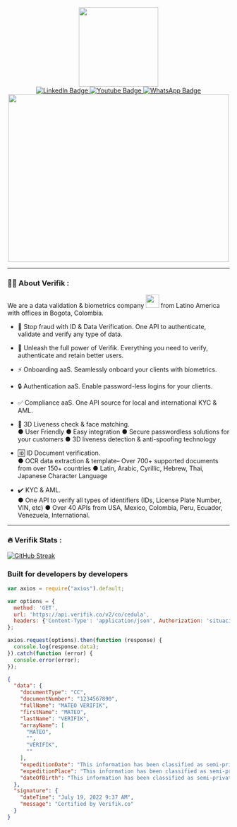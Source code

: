 
<div id="header" align="center">
  <img src="https://cdn.verifik.co/logo/LogoVerifik.svg" width="180"/>
  
  
  <div id="badges">
    <a href="https://www.linkedin.com/company/verifik-co/">
      <img src="https://img.shields.io/badge/LinkedIn-blue?style=for-the-badge&logo=linkedin&logoColor=white" alt="LinkedIn Badge"/>
    </a>
    <a href="https://www.youtube.com/@verifik3493">
      <img src="https://img.shields.io/badge/YouTube-red?style=for-the-badge&logo=youtube&logoColor=white" alt="Youtube Badge"/>
    </a>
    <a href="https://api.whatsapp.com/send?phone=573208184565&text=Hola%20he%20visto%20tu%20librer%C3%ADa%20en%20GitHub%2C%20me%20interesa%20contratar%20su%20servicio%20para%20mi%20aplicaci%C3%B3n%0A%0A_______________________%0A%0A%0AHi%2C%20I%20just%20saw%20your%20library%20on%20GitHub%20and%20I%20would%20like%20to%20use%20your%20services%20for%20my%20application%0A%0A%0A">
      <img src="https://img.shields.io/badge/WhatsApp-green?style=for-the-badge&logo=whatsapp&logoColor=white" alt="WhatsApp Badge"/>
    </a>
  </div>
  
   <img src="https://komarev.com/ghpvc/?username=verifik-hub&style=flat-square&color=blue" alt=""/>
  
</div>

<div align="center">
  <img src="https://cdn.verifik.co/readme/imagen-hero1-p-800.png" width="500" height="380"/>
</div>

---

### :man_technologist: About Verifik :

We are a data validation & biometrics company <img src="https://media.giphy.com/media/WUlplcMpOCEmTGBtBW/giphy.gif" width="30"> from Latino America with offices in Bogota, Colombia.


- :telescope: Stop fraud with ID & Data Verification. One API to authenticate, validate and verify any type of data.

- :thinking: Unleash the full power of Verifik. Everything you need to verify, authenticate and retain better users.

- :zap: Onboarding aaS. Seamlessly onboard your clients with biometrics.

- :lock: Authentication aaS. Enable password-less logins for your clients.

- :white_check_mark: Compliance aaS. One API source for local and international KYC & AML.

- :disguised_face: 3D Liveness check & face matching.  
 ● User Friendly
 ● Easy integration
 ● Secure passwordless solutions for your customers
 ● 3D liveness detection & anti-spoofing technology
 
 - :id: ID Document verification.  
  ● OCR data extraction & template– Over 700+ supported documents from over 150+ countries
  ● Latin, Arabic, Cyrillic, Hebrew, Thai, Japanese Character Language

 - :heavy_check_mark: KYC & AML.   
   ● One API to verify all types of identifiers (IDs, License Plate Number, VIN, etc)
   ● Over 40 APIs from USA, Mexico, Colombia, Peru, Ecuador, Venezuela, International.
   
   
---

### :fire: Verifik Stats :

[![GitHub Streak](http://github-readme-streak-stats.herokuapp.com?user=migueltrevinom)](https://git.io/streak-stats)   
   
### Built for developers by developers


```javascript
var axios = require("axios").default;

var options = {
  method: 'GET',
  url: 'https://api.verifik.co/v2/co/cedula',
  headers: {'Content-Type': 'application/json', Authorization: 'situacion-militar'}
};

axios.request(options).then(function (response) {
  console.log(response.data);
}).catch(function (error) {
  console.error(error);
});
```

```json
{
  "data": {
    "documentType": "CC",
    "documentNumber": "1234567890",
    "fullName": "MATEO VERIFIK",
    "firstName": "MATEO",
    "lastName": "VERIFIK",
    "arrayName": [
      "MATEO",
      "",
      "VERIFIK",
      ""
    ],
    "expeditionDate": "This information has been classified as semi-private and is temporarily unavailable for delivery. - RNEC 2686",
    "expeditionPlace": "This information has been classified as semi-private and is temporarily unavailable for delivery. - RNEC 2686",
    "dateOfBirth": "This information has been classified as semi-private and is temporarily unavailable for delivery. - RNEC 2686"
  },
  "signature": {
    "dateTime": "July 19, 2022 9:37 AM",
    "message": "Certified by Verifik.co"
  }
}
```


